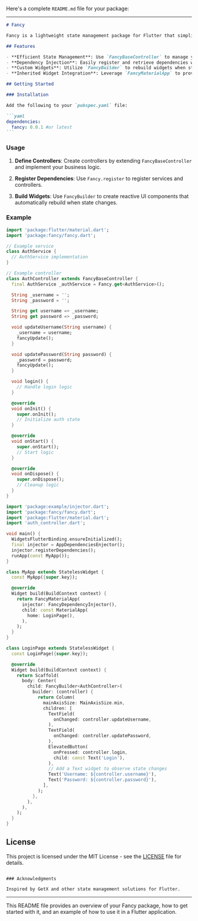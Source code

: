 Here's a complete `README.md` file for your package:

---

````markdown
# Fancy

Fancy is a lightweight state management package for Flutter that simplifies controller management and dependency injection. Inspired by frameworks like GetX, Fancy provides a streamlined way to manage state, dependencies, and UI updates with minimal boilerplate.

## Features

- **Efficient State Management**: Use `FancyBaseController` to manage your application's state with built-in support for initialization, cleanup, and listener management.
- **Dependency Injection**: Easily register and retrieve dependencies with `Fancy`, allowing for straightforward dependency management and service location.
- **Custom Widgets**: Utilize `FancyBuilder` to rebuild widgets when state changes, integrating seamlessly with your controllers.
- **Inherited Widget Integration**: Leverage `FancyMaterialApp` to provide a consistent context for dependency injection across your app.

## Getting Started

### Installation

Add the following to your `pubspec.yaml` file:

```yaml
dependencies:
  fancy: 0.0.1 #or latest
```
````

### Usage

1. **Define Controllers**: Create controllers by extending `FancyBaseController` and implement your business logic.

2. **Register Dependencies**: Use `Fancy.register` to register services and controllers.

3. **Build Widgets**: Use `FancyBuilder` to create reactive UI components that automatically rebuild when state changes.

### Example

```dart
import 'package:flutter/material.dart';
import 'package:fancy/fancy.dart';

// Example service
class AuthService {
  // AuthService implementation
}

// Example controller
class AuthController extends FancyBaseController {
  final AuthService _authService = Fancy.get<AuthService>();

  String _username = '';
  String _password = '';

  String get username => _username;
  String get password => _password;

  void updateUsername(String username) {
    _username = username;
    fancyUpdate();
  }

  void updatePassword(String password) {
    _password = password;
    fancyUpdate();
  }

  void login() {
    // Handle login logic
  }

  @override
  void onInit() {
    super.onInit();
    // Initialize auth state
  }

  @override
  void onStart() {
    super.onStart();
    // Start logic
  }

  @override
  void onDispose() {
    super.onDispose();
    // Cleanup logic
  }
}

import 'package:example/injector.dart';
import 'package:fancy/fancy.dart';
import 'package:flutter/material.dart';
import 'auth_controller.dart';

void main() {
  WidgetsFlutterBinding.ensureInitialized();
  final injector = AppDependenciesEnjector();
  injector.registerDependencies();
  runApp(const MyApp());
}

class MyApp extends StatelessWidget {
  const MyApp({super.key});

  @override
  Widget build(BuildContext context) {
    return FancyMaterialApp(
      injector: FancyDependencyInjector(),
      child: const MaterialApp(
        home: LoginPage(),
      ),
    );
  }
}

class LoginPage extends StatelessWidget {
  const LoginPage({super.key});

  @override
  Widget build(BuildContext context) {
    return Scaffold(
      body: Center(
        child: FancyBuilder<AuthController>(
          builder: (controller) {
            return Column(
              mainAxisSize: MainAxisSize.min,
              children: [
                TextField(
                  onChanged: controller.updateUsername,
                ),
                TextField(
                  onChanged: controller.updatePassword,
                ),
                ElevatedButton(
                  onPressed: controller.login,
                  child: const Text('Login'),
                ),
                // Add a Text widget to observe state changes
                Text('Username: ${controller.username}'),
                Text('Password: ${controller.password}'),
              ],
            );
          },
        ),
      ),
    );
  }
}


```

## License

This project is licensed under the MIT License - see the [LICENSE](LICENSE) file for details.

```

### Acknowledgments

Inspired by GetX and other state management solutions for Flutter.
```

---

This README file provides an overview of your Fancy package, how to get started with it, and an example of how to use it in a Flutter application.
